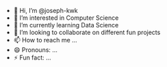 - 👋 Hi, I’m @joseph-kwk
- 👀 I’m interested in Computer Science
- 🌱 I’m currently learning Data Science
- 💞️ I’m looking to collaborate on different fun projects
- 📫 How to reach me ...
- 😄 Pronouns: ...
- ⚡ Fun fact: ...

<!---
joseph-kwk/joseph-kwk is a ✨ special ✨ repository because its `README.md` (this file) appears on your GitHub profile.
You can click the Preview link to take a look at your changes.
--->
